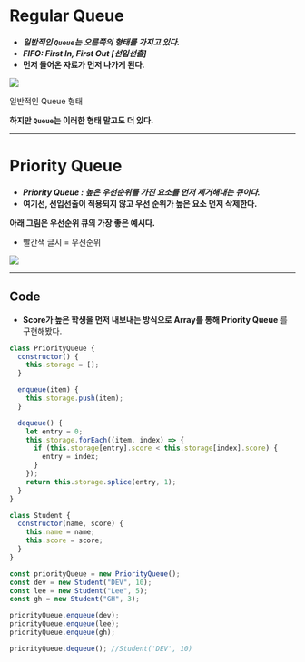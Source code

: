 # Regular Queue

- **_일반적인 `Queue`는 오른쪽의 형태를 가지고 있다._**
- **_FIFO: First In, First Out [선입선출]_**
- **먼저 들어온 자료가 먼저 나가게 된다.**

<img src="https://blog.kakaocdn.net/dn/Wa6aX/btqOYvLTRSj/pu6iwxkNcwREam0KnNWvL0/img.png">

일반적인 Queue 형태

**하지만 `Queue`는 이러한 형태 말고도 더 있다.**

---

# Priority Queue

- **_Priority Queue : 높은 우선순위를 가진 요소를 먼저 제거해내는 큐이다._**
- **여기선, 선입선출이 적용되지 않고 우선 순위가 높은 요소 먼저 삭제한다.**

**아래 그림은 우선순위 큐의 가장 좋은 예시다.**

- 빨간색 글시 = 우선순위

<img src="https://blog.kakaocdn.net/dn/5ASRF/btqO13gJWCt/qagO93r60UBQJunp3Z8ts1/img.png">

---

## Code

- **Score가 높은 학생을 먼저 내보내는 방식으로** **Array를 통해** **Priority Queue** 를 구현해봤다.

```js
class PriorityQueue {
  constructor() {
    this.storage = [];
  }

  enqueue(item) {
    this.storage.push(item);
  }

  dequeue() {
    let entry = 0;
    this.storage.forEach((item, index) => {
      if (this.storage[entry].score < this.storage[index].score) {
        entry = index;
      }
    });
    return this.storage.splice(entry, 1);
  }
}

class Student {
  constructor(name, score) {
    this.name = name;
    this.score = score;
  }
}

const priorityQueue = new PriorityQueue();
const dev = new Student("DEV", 10);
const lee = new Student("Lee", 5);
const gh = new Student("GH", 3);

priorityQueue.enqueue(dev);
priorityQueue.enqueue(lee);
priorityQueue.enqueue(gh);

priorityQueue.dequeue(); //Student('DEV', 10)
```
